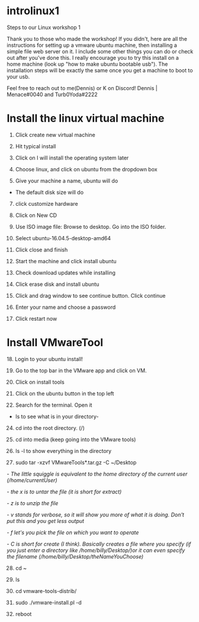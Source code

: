 # introlinux1
Steps to our Linux workshop 1

Thank you to those who made the workshop! If you didn't, here are all the instructions for setting up a vmware ubuntu machine, then installing a simple file web server on it. I include some other things you can do or check out after you've done this.
I really encourage you to try this install on a home machine (look up "how to make ubuntu bootable usb").
The installation steps will be exactly the same once you get a machine to boot to your usb.

Feel free to reach out to me(Dennis) or K on Discord!
Dennis | Menace#0040  and Turb0Yoda#2222


<h1>Install the linux virtual machine</h1>

1. Click create new virtual machine

2. Hit typical install

3. Click on I will install the operating system later

4. Choose linux, and click on ubuntu from the dropdown box

5. Give your machine a name, ubuntu will do

 - The default disk size will do
 
7. click customize hardware

8. Click on New CD

9. Use ISO image file: Browse to desktop. Go into the ISO folder.

10. Select ubuntu-16.04.5-desktop-amd64

11. Click close and finish

12. Start the machine and click install ubuntu

13. Check download updates while installing

14. Click erase disk and install ubuntu

15. Click and drag window to see continue button. Click continue

16. Enter your name and choose a password

17. Click restart now



<h1>Install VMwareTool</h1>
18. Login to your ubuntu install!

19. Go to the top bar in the VMware app and click on VM.

20. Click on install tools

21. Click on the ubuntu button in the top left

22. Search for the terminal. Open it

 - ls to see what is in your directory-
 
24. cd into the root directory. (/)

25. cd into media (keep going into the VMware tools)

26. ls -l to show everything in the directory

27. sudo tar -xzvf VMwareTools*.tar.gz -C ~/Desktop

 *- The little squiggle is equivalent to the home directory of the current user (/home/currentUser)*
 
 *- the x is to untar the file (it is short for extract)*
 
 *- z is to unzip the file*
 
 *- v stands for verbose, so it will show you more of what it is doing. Don't put this and you get less output*
 
 *- f let's you pick the file on which you want to operate*
 
 *- C is short for create (I think). Basically creates a file where you specify (if you just enter  	a directory like /home/billy/Desktop/)or it can even specify the filename 			(/home/billy/Desktop/theNameYouChoose)*
 
28. cd ~

29. ls

30. cd vmware-tools-distrib/

31. sudo ./vmware-install.pl -d

32. reboot

